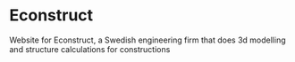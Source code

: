 # Econstruct

Website for Econstruct, a Swedish engineering firm that does 3d modelling and structure calculations for constructions

